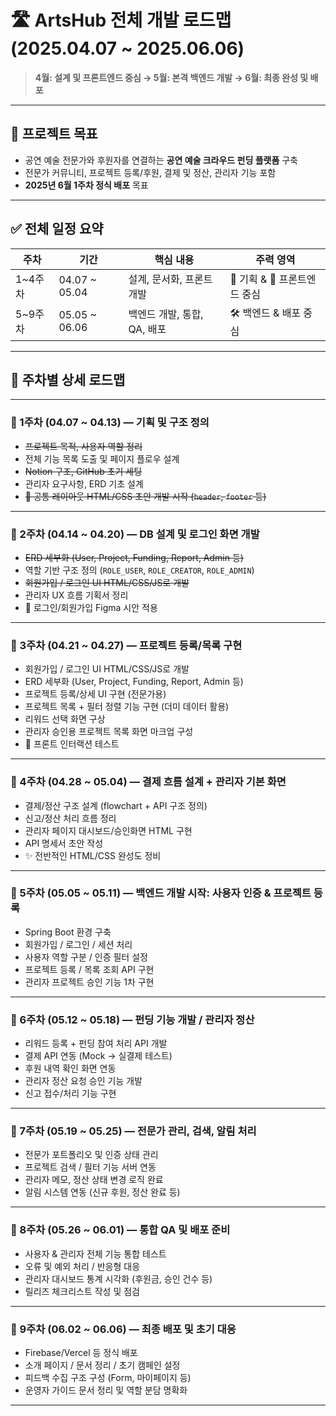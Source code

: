 



# 🛣 ArtsHub 전체 개발 로드맵 (2025.04.07 ~ 2025.06.06)  
> **4월: 설계 및 프론트엔드 중심 → 5월: 본격 백엔드 개발 → 6월: 최종 완성 및 배포**

---

## 🎯 프로젝트 목표
- 공연 예술 전문가와 후원자를 연결하는 **공연 예술 크라우드 펀딩 플랫폼** 구축
- 전문가 커뮤니티, 프로젝트 등록/후원, 결제 및 정산, 관리자 기능 포함
- **2025년 6월 1주차 정식 배포** 목표

---

## ✅ 전체 일정 요약

| 주차 | 기간 | 핵심 내용 | 주력 영역 |
|------|------|------------|------------|
| 1~4주차 | 04.07 ~ 05.04 | 설계, 문서화, 프론트 개발 | 🧭 기획 & 🎨 프론트엔드 중심 |
| 5~9주차 | 05.05 ~ 06.06 | 백엔드 개발, 통합, QA, 배포 | 🛠 백엔드 & 배포 중심 |

---

## 📆 주차별 상세 로드맵

---

### 🔹 1주차 (04.07 ~ 04.13) — 기획 및 구조 정의
- ~~프로젝트 목적, 사용자 역할 정리~~
- 전체 기능 목록 도출 및 페이지 플로우 설계
- ~~Notion 구조, GitHub 초기 세팅~~
- 관리자 요구사항, ERD 기초 설계
- ~~📁 공통 레이아웃 HTML/CSS 초안 개발 시작 (`header`, `footer` 등)~~

---

### 🔹 2주차 (04.14 ~ 04.20) — DB 설계 및 로그인 화면 개발
- ~~ERD 세부화 (User, Project, Funding, Report, Admin 등)~~
- 역할 기반 구조 정의 (`ROLE_USER`, `ROLE_CREATOR`, `ROLE_ADMIN`)
- ~~회원가입 / 로그인 UI HTML/CSS/JS로 개발~~
- 관리자 UX 흐름 기획서 정리
- 🎨 로그인/회원가입 Figma 시안 적용

---

### 🔹 3주차 (04.21 ~ 04.27) — 프로젝트 등록/목록 구현
- 회원가입 / 로그인 UI HTML/CSS/JS로 개발
- ERD 세부화 (User, Project, Funding, Report, Admin 등)
- 프로젝트 등록/상세 UI 구현 (전문가용)
- 프로젝트 목록 + 필터 정렬 기능 구현 (더미 데이터 활용)
- 리워드 선택 화면 구상
- 관리자 승인용 프로젝트 목록 화면 마크업 구성
- 🧪 프론트 인터랙션 테스트

---

### 🔹 4주차 (04.28 ~ 05.04) — 결제 흐름 설계 + 관리자 기본 화면
- 결제/정산 구조 설계 (flowchart + API 구조 정의)
- 신고/정산 처리 흐름 정리
- 관리자 페이지 대시보드/승인화면 HTML 구현
- API 명세서 초안 작성
- ✨ 전반적인 HTML/CSS 완성도 정비

---

### 🔹 5주차 (05.05 ~ 05.11) — 백엔드 개발 시작: 사용자 인증 & 프로젝트 등록
- Spring Boot 환경 구축
- 회원가입 / 로그인 / 세션 처리
- 사용자 역할 구분 / 인증 필터 설정
- 프로젝트 등록 / 목록 조회 API 구현
- 관리자 프로젝트 승인 기능 1차 구현

---

### 🔹 6주차 (05.12 ~ 05.18) — 펀딩 기능 개발 / 관리자 정산
- 리워드 등록 + 펀딩 참여 처리 API 개발
- 결제 API 연동 (Mock → 실결제 테스트)
- 후원 내역 확인 화면 연동
- 관리자 정산 요청 승인 기능 개발
- 신고 접수/처리 기능 구현

---

### 🔹 7주차 (05.19 ~ 05.25) — 전문가 관리, 검색, 알림 처리
- 전문가 포트폴리오 및 인증 상태 관리
- 프로젝트 검색 / 필터 기능 서버 연동
- 관리자 메모, 정산 상태 변경 로직 완료
- 알림 시스템 연동 (신규 후원, 정산 완료 등)

---

### 🔹 8주차 (05.26 ~ 06.01) — 통합 QA 및 배포 준비
- 사용자 & 관리자 전체 기능 통합 테스트
- 오류 및 예외 처리 / 반응형 대응
- 관리자 대시보드 통계 시각화 (후원금, 승인 건수 등)
- 릴리즈 체크리스트 작성 및 점검

---

### 🔹 9주차 (06.02 ~ 06.06) — 최종 배포 및 초기 대응
- Firebase/Vercel 등 정식 배포
- 소개 페이지 / 문서 정리 / 초기 캠페인 설정
- 피드백 수집 구조 구성 (Form, 마이페이지 등)
- 운영자 가이드 문서 정리 및 역할 분담 명확화

---

